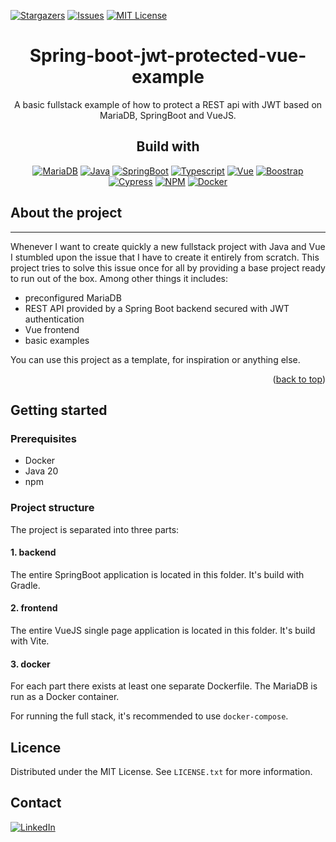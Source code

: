 <a name="readme-top"></a>

[![Stargazers][stars-shield]][stars-url]
[![Issues][issues-shield]][issues-url]
[![MIT License][license-shield]][license-url]

<div style="text-align:center">

# Spring-boot-jwt-protected-vue-example
A basic fullstack example of how to protect a REST api with JWT based on MariaDB, SpringBoot and VueJS.

## Build with 
[![MariaDB][MariaDB-shield]][MariaDB-url]
[![Java][Java-shield]][Java-url]
[![SpringBoot][SpringBoot-shield]][SpringBoot-url]
[![Typescript][Typescript-shield]][Typescript-url]
[![Vue][Vue-shield]][Vue-url]
[![Boostrap][Bootstrap-shield]][Bootstrap-url]
[![Cypress][Cypress-shield]][Cypress-url]
[![NPM][NPM-shield]][NPM-url]
[![Docker][Docker-shield]][Docker-url]

</div>

## About the project

---

Whenever I want to create quickly a new fullstack project with Java and Vue I stumbled upon the issue that I have to create it entirely from scratch. This project tries to solve this issue once for all by providing a base project ready to run out of the box. Among other things it includes:

* preconfigured MariaDB
* REST API provided by a Spring Boot backend secured with JWT authentication
* Vue frontend
* basic examples

You can use this project as a template, for inspiration or anything else.

<p style="text-align: right">(<a href="#readme-top">back to top</a>)</p>

## Getting started
### Prerequisites
* Docker
* Java 20
* npm

### Project structure

The project is separated into three parts:
#### 1. backend
The entire SpringBoot application is located in this folder. It's build with Gradle.

#### 2. frontend
The entire VueJS single page application is located in this folder. It's build with Vite.

#### 3. docker
For each part there exists at least one separate Dockerfile. 
The MariaDB is run as a Docker container.

For running the full stack, it's recommended to use `docker-compose`.

## Licence
Distributed under the MIT License. See `LICENSE.txt` for more information.

## Contact
[![LinkedIn][linkedin-shield]][linkedin-url]

<!-- MARKDOWN VARIABLES -->
[forks-shield]: https://img.shields.io/github/forks/wprogLK/spring-boot-jwt-protected-vue-example.svg?style=for-the-badge
[forks-url]: https://github.com/wprogLK/spring-boot-jwt-protected-vue-example/network/members
[stars-shield]: https://img.shields.io/github/stars/wprogLK/spring-boot-jwt-protected-vue-example.svg?style=for-the-badge
[stars-url]: https://github.com/wprogLK/spring-boot-jwt-protected-vue-example/stargazers
[issues-shield]: https://img.shields.io/github/issues/wprogLK/spring-boot-jwt-protected-vue-example.svg?style=for-the-badge
[issues-url]: https://github.com/wprogLK/spring-boot-jwt-protected-vue-example/issues
[license-shield]: https://img.shields.io/github/license/wprogLK/spring-boot-jwt-protected-vue-example.svg?style=for-the-badge
[license-url]: https://github.com/wprogLK/spring-boot-jwt-protected-vue-example/blob/main/LICENSE.txt

[SpringBoot-shield]: https://img.shields.io/badge/SpringBoot-000000?style=for-the-badge&logo=spring-boot
[SpringBoot-url]: https://spring.io/
[MariaDB-shield]: https://img.shields.io/badge/MariaDb-000000?style=for-the-badge&logo=mariadb
[MariaDB-url]: https://mariadb.org/
[Vue-shield]: https://img.shields.io/badge/Vue%203-000000?style=for-the-badge&logo=vuedotjs
[Vue-url]: https://vuejs.org/
[Cypress-shield]: https://img.shields.io/badge/Cypress-000000?style=for-the-badge&logo=cypress
[Cypress-url]: https://www.cypress.io/
[Bootstrap-shield]: https://img.shields.io/badge/Bootstrap-000000?style=for-the-badge&logo=bootstrap
[Bootstrap-url]: https://getbootstrap.com/
[NPM-shield]: https://img.shields.io/badge/NPM-000000?style=for-the-badge&logo=npm
[NPM-url]: https://www.npmjs.com/
[Typescript-shield]: https://img.shields.io/badge/Typescript-000000?style=for-the-badge&logo=typescript
[Typescript-url]: https://www.typescriptlang.org/
[Java-shield]: https://img.shields.io/badge/Java-000000?style=for-the-badge&logo=openjdk
[Java-url]: https://www.java.com/
[Docker-shield]: https://img.shields.io/badge/Docker-000000?style=for-the-badge&logo=docker
[Docker-url]: https://docker.com

[linkedin-shield]:https://img.shields.io/badge/Lukas%20Adrian%20Keller%20on%20LinkedIn-0077B5?&logo=linkedin&logoColor=white
[linkedin-url]: https://www.linkedin.com/in/wproglk/




